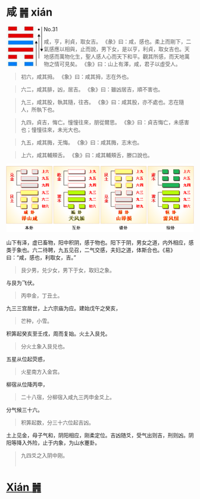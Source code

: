 # 咸 ䷞ xián

<img src="shapes/31.10.png" width="101" alt="咸" align="left">

- No.31

> 咸，亨，利貞，取女吉。
>《彖》曰：咸，感也。柔上而剛下，二氣感應以相與，止而說，男下女，是以亨，利貞，取女吉也。天地感而萬物化生，聖人感人心而天下和平。觀其所感，而天地萬物之情可見矣。
>《象》曰：山上有澤，咸，君子以虛受人。

> 初六，咸其拇。
>《象》曰：咸其拇，志在外也。

> 六二，咸其腓，凶，居吉。
>《象》曰：雖凶居吉，順不害也。

> 九三，咸其股，執其隨，往吝。
>《象》曰：咸其股，亦不處也。志在隨人，所執下也。

> 九四，貞吉，悔亡。憧憧往來，朋從爾思。
>《象》曰：貞吉悔亡，未感害也；憧憧往來，未光大也。

> 九五，咸其脢，无悔。
>《象》曰：咸其脢，志末也。

> 上六，咸其輔頰舌。
>《象》曰：咸其輔頰舌，滕口說也。

<img src="shapes/31.11.png">

山下有泽，虚已畜物，阳中积阴，感于物也。阳下于阴，男女之道，内外相应，感类于象也。六二待聘，九五见召，二气交感，夫妇之道，体斯合也。《易》曰：“咸，感也，利取女，吉。”
> 艮少男，兑少女，男下于女，取妇之象。

与艮为飞伏。
> 丙申金，丁丑土。

九三三宫居世，上六宗庙为应。建始戊午之癸亥，
> 芒种，小雪。

积筭起癸亥至壬戌，周而复始。火土入艮兑。
> 分火土象入艮兑也。

五星从位起荧惑，
> 火星南方入金宫。

柳宿从位降丙申，
> 二十八宿，分柳宿入咸九三丙申金爻上。

分气候三十六。
> 积筭起数，分三十六位起吉凶。

土上见金，母子气和，阴阳相应，刚柔定位。吉凶随爻，受气出则吉，刑则凶。阴阳等降入外险，止于内象，为山水蹇卦。
> 九四爻之入阴中刚。
　　　　　　　　　　　　　　　　　　　　　　　　　　　　　　　　
# [Xián ䷞](e592b8xian.md)
